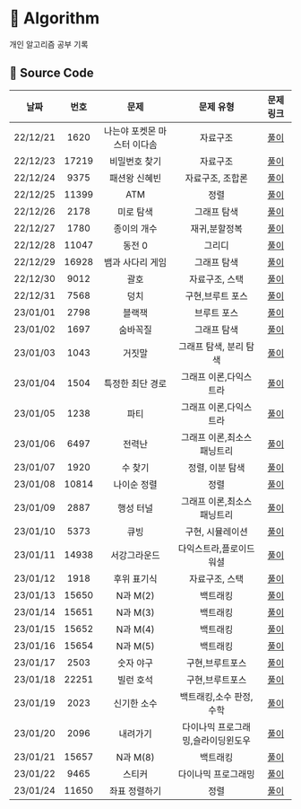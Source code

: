 # 📗 Algorithm
개인 알고리즘 공부 기록

## 📑 Source Code

|  **날짜**  | **번호** |     **문제**      | **문제 유형** |             **문제 링크**             |
|:--------:|:------:|:---------------:|:---------:|:---------------------------------:|
| 22/12/21 |  1620  | 나는야 포켓몬 마스터 이다솜 |   자료구조    | <a href="/a1221/README.md">풀이</a> |
| 22/12/23 |  17219  | 비밀번호 찾기 |   자료구조    | <a href="/a1223/README.md">풀이</a> |
| 22/12/24 |  9375  | 패션왕 신혜빈 |   자료구조, 조합론    | <a href="/a1224/README.md">풀이</a> |
| 22/12/25 |  11399  | ATM |   정렬    | <a href="/a1225/README.md">풀이</a> |
| 22/12/26 |  2178  | 미로 탐색 |   그래프 탐색    | <a href="/a1226/README.md">풀이</a> |
| 22/12/27 |  1780  | 종이의 개수 |   재귀,분할정복    | <a href="/a1227/README.md">풀이</a> |
| 22/12/28 |  11047  | 동전 0 |   그리디    | <a href="/a1228/README.md">풀이</a> |
| 22/12/29 |  16928  | 뱀과 사다리 게임 |   그래프 탐색   | <a href="/a1229/README.md">풀이</a> |
| 22/12/30 |  9012  | 괄호 |   자료구조, 스택   | <a href="/a1230/README.md">풀이</a> |
| 22/12/31 |  7568  | 덩치 |   구현,브루트 포스   | <a href="/a1231/README.md">풀이</a> |
| 23/01/01 |  2798  | 블랙잭 |   브루트 포스   | <a href="/a230101/README.md">풀이</a> |
| 23/01/02 |  1697  | 숨바꼭질 |   그래프 탐색   | <a href="/a230102/README.md">풀이</a> |
| 23/01/03 |  1043  | 거짓말 |   그래프 탐색, 분리 탐색   | <a href="/a230103/README.md">풀이</a> |
| 23/01/04 |  1504  | 특정한 최단 경로 |   그래프 이론,다익스트라   | <a href="/a230104/README.md">풀이</a> |
| 23/01/05 |  1238  | 파티 |   그래프 이론,다익스트라   | <a href="/a230105/README.md">풀이</a> |
| 23/01/06 |  6497  | 전력난 |   그래프 이론,최소스패닝트리   | <a href="/a230106/README.md">풀이</a> |
| 23/01/07 |  1920  | 수 찾기 |   정렬, 이분 탐색   | <a href="/a230107/README.md">풀이</a> |
| 23/01/08 |  10814  | 나이순 정렬 |   정렬   | <a href="/a230108/README.md">풀이</a> |
| 23/01/09 |  2887  | 행성 터널 |   그래프 이론,최소스패닝트리   | <a href="/a230109/README.md">풀이</a> |
| 23/01/10 |  5373  | 큐빙 |   구현, 시뮬레이션   | <a href="/a230110/README.md">풀이</a> |
| 23/01/11 |  14938  | 서강그라운드 |   다익스트라,플로이드워셜   | <a href="/a230111/README.md">풀이</a> |
| 23/01/12 |  1918  | 후위 표기식 |   자료구조, 스택   | <a href="/a230112/README.md">풀이</a> |
| 23/01/13 |  15650  | N과 M(2) |   백트래킹   | <a href="/a230113/README.md">풀이</a> |
| 23/01/14 |  15651  | N과 M(3) |   백트래킹   | <a href="/a230114/README.md">풀이</a> |
| 23/01/15 |  15652  | N과 M(4) |   백트래킹   | <a href="/a230115/README.md">풀이</a> |
| 23/01/16 |  15654  | N과 M(5) |   백트래킹   | <a href="/a230116/README.md">풀이</a> |
| 23/01/17 |  2503  | 숫자 야구 |   구현,브루트포스   | <a href="/a230117/README.md">풀이</a> |
| 23/01/18 |  22251  | 빌런 호석 |   구현,브루트포스   | <a href="/a230118/README.md">풀이</a> |
| 23/01/19 |  2023  | 신기한 소수 |   백트래킹,소수 판정,수학   | <a href="/a230119/README.md">풀이</a> |
| 23/01/20 |  2096  | 내려가기 |   다이나믹 프로그래밍,슬라이딩윈도우   | <a href="/a230120/README.md">풀이</a> |
| 23/01/21 |  15657  | N과 M(8) |   백트래킹   | <a href="/a230121/README.md">풀이</a> |
| 23/01/22 |  9465  | 스티커 |   다이나믹 프로그래밍   | <a href="/a230122/README.md">풀이</a> |
| 23/01/24 |  11650  | 좌표 정렬하기 |   정렬   | <a href="/a230124/README.md">풀이</a> |

